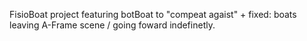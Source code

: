 FisioBoat project featuring botBoat to "compeat agaist" + fixed: boats leaving A-Frame scene / going foward indefinetly.

